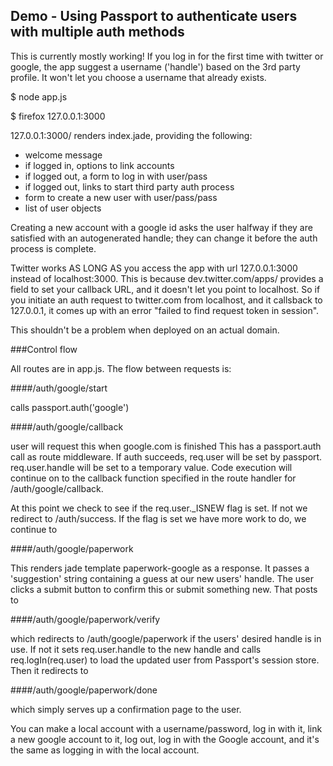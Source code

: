 ## Demo - Using Passport to authenticate users with multiple auth methods

This is currently mostly working! If you log in for the first time with twitter
or google, the app suggest a username ('handle') based on the 3rd party profile.
It won't let you choose a username that already exists.

$ node app.js

$ firefox 127.0.0.1:3000

127.0.0.1:3000/ renders index.jade, providing the following:

* welcome message
* if logged in, options to link accounts
* if logged out, a form to log in with user/pass
* if logged out, links to start third party auth process
* form to create a new user with user/pass/pass
* list of user objects

Creating a new account with a google id asks the user halfway if they are
satisfied with an autogenerated handle; they can change it before the auth
process is complete.

Twitter works AS LONG AS you access the app with url 127.0.0.1:3000 instead of 
localhost:3000. This is because dev.twitter.com/apps/ provides a field to set 
your callback URL, and it doesn't let you point to localhost. So if you initiate
an auth request to twitter.com from localhost, and it callsback to 127.0.0.1,
it comes up with an error "failed to find request token in session".

This shouldn't be a problem when deployed on an actual domain.

###Control flow

All routes are in app.js. The flow between requests is:

####/auth/google/start 

 calls passport.auth('google') 

####/auth/google/callback 

  user will request this when google.com is finished
  This has a passport.auth call as route middleware. If auth succeeds, 
  req.user will be set by passport. req.user.handle will be set to a temporary
  value. Code execution will continue on to the callback function specified in 
  the route handler for /auth/google/callback.

  At this point we check to see if the req.user._ISNEW flag is set. If not we 
  redirect to /auth/success. If the flag is set we have more work to do, we 
  continue to

####/auth/google/paperwork

  This renders jade template paperwork-google as a response. It passes a
  'suggestion' string containing a guess at our new users' handle. The user
  clicks a submit button to confirm this or submit something new. That posts to

####/auth/google/paperwork/verify

  which redirects to /auth/google/paperwork if the users' desired handle is in 
  use. If not it sets req.user.handle to the new handle and calls 
  req.logIn(req.user) to load the updated user from Passport's session store. 
  Then it redirects to 

####/auth/google/paperwork/done

  which simply serves up a confirmation page to the user.


You can make a local account with a username/password, log in with it, link a
new google account to it, log out, log in with the Google account, and it's the
same as logging in with the local account.
  
  
  
  
